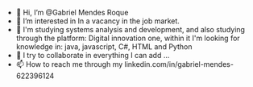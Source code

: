 - 👋 Hi, I’m @Gabriel Mendes Roque
- 👀 I’m interested in In a vacancy in the job market.
- 🌱 I'm studying systems analysis and development, and also studying through the platform: Digital innovation one, within it I'm looking for knowledge in: java, javascript, C#, HTML and Python
- 💞️ I try to collaborate in everything I can add ...
- 📫 How to reach me through my linkedin.com/in/gabriel-mendes-622396124


<!---
GabrielMendes16/GabrielMendes16 is a ✨ special ✨ repository because its `README.md` (this file) appears on your GitHub profile.
You can click the Preview link to take a look at your changes.
--->

